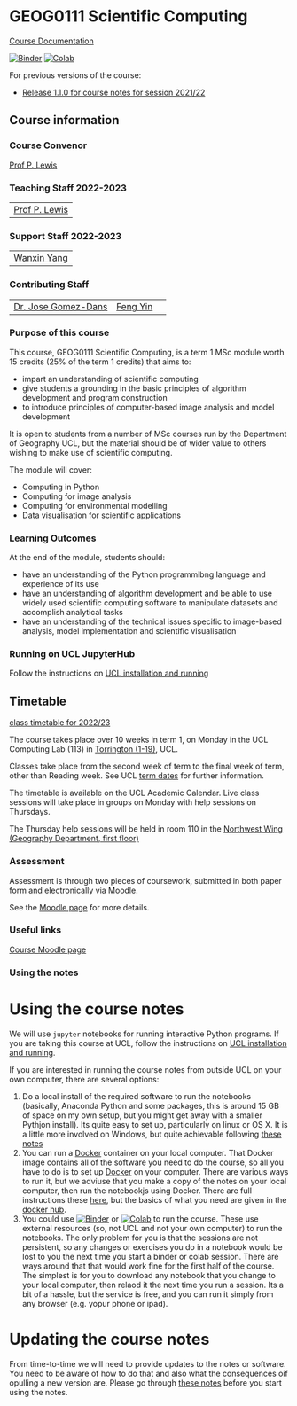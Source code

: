 # GEOG0111 Scientific Computing

[Course Documentation](https://UCL-EO.github.io/geog0111/)

 [![Binder](https://mybinder.org/badge_logo.svg)](https://mybinder.org/v2/gh/UCL-EO/geog0111/HEAD?urlpath=/tree)
 [![Colab](https://colab.research.google.com/assets/colab-badge.svg)](https://colab.research.google.com/github/UCL-EO/geog0111/blob/master/HEAD?urlpath=/tree)
 
 For previous versions of the course:
 
 * [Release 1.1.0 for course notes for session 2021/22](https://github.com/UCL-EO/geog0111/releases/tag/1.1.0)

## Course information

### Course Convenor 

[Prof P. Lewis](http://www.geog.ucl.ac.uk/~plewis)

### Teaching Staff 2022-2023

|   | 
|---|
|[Prof P. Lewis](http://www.geog.ucl.ac.uk/~plewis)|

### Support Staff 2022-2023

|   | 
|---|
|[Wanxin Yang](https://www.geog.ucl.ac.uk/people/research-students/wanxin-yang)|

### Contributing Staff

|   |   |   |
|---|---|---|
|[Dr. Jose Gomez-Dans](http://www.geog.ucl.ac.uk/about-the-department/people/research-staff/jose-gomez-dans/)|[Feng Yin](https://www.geog.ucl.ac.uk/people/research-students/feng-yin)|


### Purpose of this course

This course, GEOG0111 Scientific Computing, is a term 1 MSc module worth 15 credits (25% of the term 1 credits) that aims to:

* impart an understanding of scientific computing
* give students a grounding in the basic principles of algorithm development and program construction
* to introduce principles of computer-based image analysis and model development

It is open to students from a number of MSc courses run by the Department of Geography UCL, but the material should be of wider value to others wishing to make use of scientific computing. 

The module will cover:

* Computing in Python
* Computing for image analysis
* Computing for environmental modelling
* Data visualisation for scientific applications

### Learning Outcomes

At the end of the module, students should:

* have an understanding of the Python programmibng language and experience of its use
* have an understanding of algorithm development and be able to use widely used scientific computing software to manipulate datasets and accomplish analytical tasks
* have an understanding of the technical issues specific to image-based analysis, model implementation and scientific visualisation

### Running on UCL JupyterHub

Follow the instructions on [UCL installation and running](notebooks/Install.md)

## Timetable

[class timetable for 2022/23](notebooks/TIMETABLE.md)

The course takes place over 10 weeks in term 1, on Monday in the UCL Computing Lab (113) in [Torrington (1-19)](https://www.ucl.ac.uk/estates/roombooking/building-location/?id=086), UCL. 

Classes take place from the second week of term to the final week of term, other than Reading week. See UCL [term dates](https://www.ucl.ac.uk/students/life-ucl/term-dates-and-closures/term-dates-and-closures-2022-23) for further information.

The timetable is available on the UCL Academic Calendar. Live class sessions will take place in groups on Monday with help sessions on Thursdays.

The Thursday help sessions will be held in room 110 in the [Northwest Wing (Geography Department, first floor)](https://www.ucl.ac.uk/estates/roombooking/building-location/?id=003)

### Assessment

Assessment is through two pieces of coursework, submitted in both paper form and electronically via Moodle. 

See the [Moodle page](https://moodle.ucl.ac.uk/course/view.php?id=21495) for more details.

### Useful links

[Course Moodle page](https://moodle.ucl.ac.uk/course/view.php?id=21495)  

### Using the notes

# Using the course notes

We will use `jupyter` notebooks for running interactive Python programs. If you are taking this course at UCL, 
follow the instructions on [UCL installation and running](notebooks/Install.md). 

If you are interested in running the course notes from outside UCL on your own computer, there are several options:

1. Do a local install of the required software to run the notebooks (basically, Anaconda Python and some packages, this is around 15 GB of space on my own setup, but you might get away with a smaller Pythjon install). Its quite easy to set up, particularly on linux or OS X. It is a little more involved on Windows, but quite achievable following [these notes](notebooks/OutsideInstall-Local.md)
2. You can run a [Docker](https://www.docker.com) container on your local computer. That Docker image contains all of the software you need to do the course, so all you have to do is to set up [Docker](https://www.docker.com) on your computer. There are various ways to run it, but we adviuse that you make a copy of the notes on your local computer, then run the notebookjs using Docker. There are full instructions these [here](OutsideInstall-Docker.md), but the basics of what you need are given in the [docker hub](https://hub.docker.com/repository/docker/proflewis/geog0111).
3. You could use [![Binder](https://mybinder.org/badge_logo.svg)](https://mybinder.org/v2/gh/UCL-EO/geog0111/HEAD?urlpath=/tree) or 
 [![Colab](https://colab.research.google.com/assets/colab-badge.svg)](https://colab.research.google.com/github/UCL-EO/geog0111/blob/master/HEAD?urlpath=/tree) to run the course. These use external resources (so, not UCL and not your own computer) to run the notebooks. The only problem for you is that the sessions are not persistent, so any changes or exercises you do in a notebook would be lost to you the next time you start a binder or colab session. There are ways around that that would work fine for the first half of the course. The simplest is for you to download any notebook that you change to your local computer, then relaod it the next time you run a session. Its a bit of a hassle, but the service is free, and you can run it simply from any browser (e.g. yopur phone or ipad).
 
# Updating the course notes

From time-to-time we will need to provide updates to the notes or software. You need to be aware of how to do that and also what the consequences oif opulling a new version are. Please go through [these notes](notebooks/Using-the-course-notes.md) before you start using the notes.
